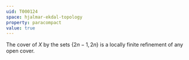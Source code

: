 ```yaml
---
uid: T000124
space: hjalmar-ekdal-topology
property: paracompact
value: true
---
```

The cover of $X$ by the sets $\{2n-1,2n\}$ is a locally finite refinement of any open cover.

